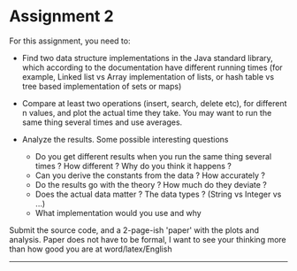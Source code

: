 Assignment 2
===

For this assignment, you need to:

* Find two data structure implementations in the Java standard library, which according to the documentation have different running times (for example, Linked list vs Array implementation of lists, or hash table vs tree based implementation of sets or maps)

* Compare at least two operations (insert, search, delete etc), for different n values, and plot the actual time they take. You may want to run the same thing several times and use averages.

* Analyze the results. Some possible interesting questions
    * Do you get different results when you run the same thing several times ? How different ? Why do you think it happens ?
    * Can you derive the constants from the data ? How accurately ?
    * Do the results go with the theory ? How much do they deviate ?
    * Does the actual data matter ? The data types ? (String vs Integer vs ...)
    * What implementation would you use and why 

Submit the source code, and a 2-page-ish 'paper' with the plots and analysis. Paper does not have to be formal, I want to see your thinking more than how good you are at word/latex/English 

---
